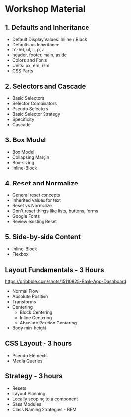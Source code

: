 # Workshop Material

## 1. Defaults and Inheritance

- Default Display Values: Inline / Block
- Defaults vs Inheritance
- h1-h6, ul, li, p, a
- header, footer, main, aside
- Colors and Fonts
- Units: px, em, rem
- CSS Parts

## 2. Selectors and Cascade

- Basic Selectors
- Selector Combinators
- Pseudo Selectors
- Basic Selector Strategy
- Specificity
- Cascade

## 3. Box Model

- Box Model
- Collapsing Margin
- Box-sizing
- Inline-Block

## 4. Reset and Normalize

- General reset concepts
- Inherited values for text
- Reset vs Normalize
- Don't reset things like lists, buttons, forms
- Google Fonts
- Review existing Reset

## 5. Side-by-side Content

- Inline-Block
- Flexbox

## Layout Fundamentals - 3 Hours

https://dribbble.com/shots/15110825-Bank-App-Dashboard

- Normal Flow
- Absolute Position
- Transforms
- Centering
  - Block Centering
  - Inline Centering
  - Absolute Position Centering
- Body min-height

## CSS Layout - 3 hours

- Pseudo Elements
- Media Queries

## Strategy - 3 hours

- Resets
- Layout Planning
- Locally scoping to a component
- Sass Modules
- Class Naming Strategies - BEM
